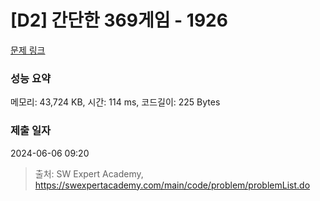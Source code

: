 # [D2] 간단한 369게임 - 1926 

[문제 링크](https://swexpertacademy.com/main/code/problem/problemDetail.do?contestProbId=AV5PTeo6AHUDFAUq) 

### 성능 요약

메모리: 43,724 KB, 시간: 114 ms, 코드길이: 225 Bytes

### 제출 일자

2024-06-06 09:20



> 출처: SW Expert Academy, https://swexpertacademy.com/main/code/problem/problemList.do